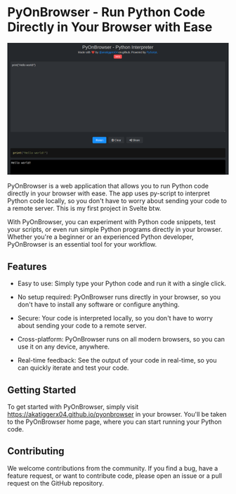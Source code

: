 # PyOnBrowser - Run Python Code Directly in Your Browser with Ease

![pyonbrowser.png](https://raw.githubusercontent.com/akatiggerx04/pyonbrowser/gh-pages/assets/app.png)

PyOnBrowser is a web application that allows you to run Python code directly in your browser with ease. The app uses py-script to interpret Python code locally, so you don't have to worry about sending your code to a remote server. This is my first project in Svelte btw.

With PyOnBrowser, you can experiment with Python code snippets, test your scripts, or even run simple Python programs directly in your browser. Whether you're a beginner or an experienced Python developer, PyOnBrowser is an essential tool for your workflow.

## Features

- Easy to use: Simply type your Python code and run it with a single click.

- No setup required: PyOnBrowser runs directly in your browser, so you don't have to install any software or configure anything.

- Secure: Your code is interpreted locally, so you don't have to worry about sending your code to a remote server.

- Cross-platform: PyOnBrowser runs on all modern browsers, so you can use it on any device, anywhere.

- Real-time feedback: See the output of your code in real-time, so you can quickly iterate and test your code.

## Getting Started

To get started with PyOnBrowser, simply visit https://akatiggerx04.github.io/pyonbrowser in your browser. You'll be taken to the PyOnBrowser home page, where you can start running your Python code.

## Contributing

We welcome contributions from the community. If you find a bug, have a feature request, or want to contribute code, please open an issue or a pull request on the GitHub repository.